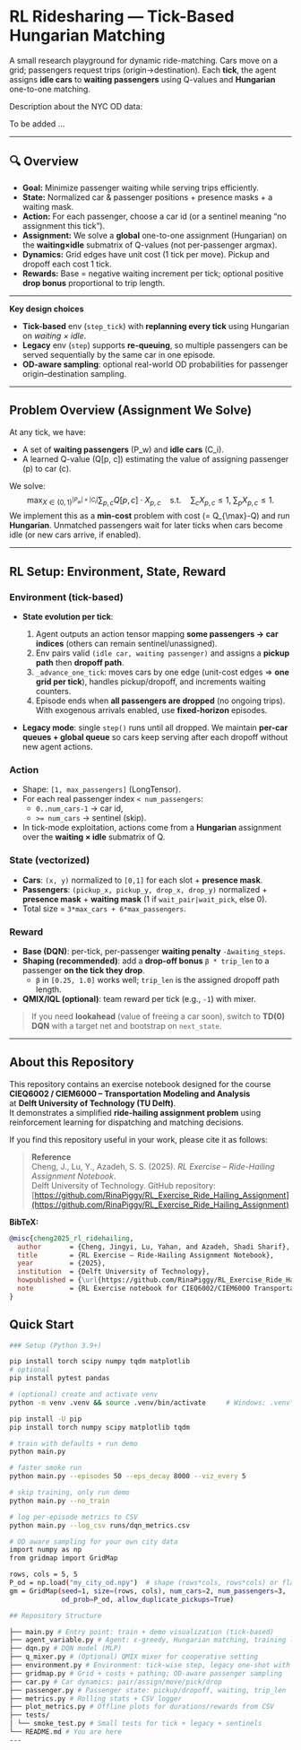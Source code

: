 # RL Ridesharing — Tick-Based Hungarian Matching

A small research playground for dynamic ride-matching. Cars move on a grid; passengers request trips (origin→destination). Each **tick**, the agent assigns **idle cars** to **waiting passengers** using Q-values and **Hungarian** one-to-one matching.

Description about the NYC OD data:

To be added ...

---

## 🔍 Overview

- **Goal:** Minimize passenger waiting while serving trips efficiently.
- **State:** Normalized car & passenger positions + presence masks + a waiting mask.
- **Action:** For each passenger, choose a car id (or a sentinel meaning “no assignment this tick”).
- **Assignment:** We solve a **global** one-to-one assignment (Hungarian) on the **waiting×idle** submatrix of Q-values (not per-passenger argmax).
- **Dynamics:** Grid edges have unit cost (1 tick per move). Pickup and dropoff each cost 1 tick.
- **Rewards:** Base = negative waiting increment per tick; optional positive **drop bonus** proportional to trip length.

---
**Key design choices**
- **Tick-based** env (`step_tick`) with **replanning every tick** using Hungarian on *waiting × idle*.
- **Legacy** env (`step`) supports **re-queuing**, so multiple passengers can be served sequentially by the same car in one episode.
- **OD-aware sampling**: optional real-world OD probabilities for passenger origin–destination sampling.

---

## Problem Overview (Assignment We Solve)

At any tick, we have:
- A set of **waiting passengers** \(P_w\) and **idle cars** \(C_i\).
- A learned Q-value \(Q[p, c]\) estimating the value of assigning passenger \(p\) to car \(c\).

We solve:
$$\max_{X \in \{0,1\}^{|P_w|\times|C_i|}} 
\sum_{p,c} Q[p,c] \cdot X_{p,c}
\quad\text{s.t.}\quad
\sum_c X_{p,c} \le 1,\;
\sum_p X_{p,c} \le 1.$$
We implement this as a **min-cost** problem with cost \(= Q_{\max}-Q\) and run **Hungarian**. Unmatched passengers wait for later ticks when cars become idle (or new cars arrive, if enabled).

---

## RL Setup: Environment, State, Reward

### Environment (tick-based)
- **State evolution per tick**:
  1) Agent outputs an action tensor mapping **some passengers → car indices** (others can remain sentinel/unassigned).
  2) Env pairs valid `(idle car, waiting passenger)` and assigns a **pickup path** then **dropoff path**.
  3) `_advance_one_tick`: moves cars by one edge (unit-cost edges ⇒ **one grid per tick**), handles pickup/dropoff, and increments waiting counters.
  4) Episode ends when **all passengers are dropped** (no ongoing trips). With exogenous arrivals enabled, use **fixed-horizon** episodes.

- **Legacy mode**: single `step()` runs until all dropped. We maintain **per-car queues + global queue** so cars keep serving after each dropoff without new agent actions.

### Action
- Shape: `[1, max_passengers]` (LongTensor).  
- For each real passenger index `< num_passengers`:
  - `0..num_cars-1` → car id,
  - `>= num_cars` → sentinel (skip).  
- In tick-mode exploitation, actions come from a **Hungarian** assignment over the **waiting × idle** submatrix of Q.

### State (vectorized)
- **Cars**: `(x, y)` normalized to `[0,1]` for each slot + **presence mask**.
- **Passengers**: `(pickup_x, pickup_y, drop_x, drop_y)` normalized + **presence mask** + **waiting mask** (1 if `wait_pair|wait_pick`, else 0).  
- Total size = `3*max_cars + 6*max_passengers`.

### Reward
- **Base (DQN)**: per-tick, per-passenger **waiting penalty** `-Δwaiting_steps`.
- **Shaping (recommended)**: add a **drop-off bonus** `β * trip_len` to a passenger **on the tick they drop**.  
  - `β` in `[0.25, 1.0]` works well; `trip_len` is the assigned dropoff path length.
- **QMIX/IQL (optional)**: team reward per tick (e.g., `-1`) with mixer.

> If you need **lookahead** (value of freeing a car soon), switch to **TD(0) DQN** with a target net and bootstrap on `next_state`.

---

## About this Repository

This repository contains an exercise notebook designed for the course  
**CIEQ6002 / CIEM6000 – Transportation Modeling and Analysis**  
at **Delft University of Technology (TU Delft)**.  
It demonstrates a simplified **ride-hailing assignment problem** using reinforcement learning for dispatching and matching decisions.

If you find this repository useful in your work, please cite it as follows:

> **Reference**  
> Cheng, J., Lu, Y., Azadeh, S. S. (2025). *RL Exercise – Ride-Hailing Assignment Notebook*.  
> Delft University of Technology. GitHub repository: [https://github.com/RinaPiggy/RL_Exercise_Ride_Hailing_Assignment](https://github.com/RinaPiggy/RL_Exercise_Ride_Hailing_Assignment)

**BibTeX:**
```bibtex
@misc{cheng2025_rl_ridehailing,
  author       = {Cheng, Jingyi, Lu, Yahan, and Azadeh, Shadi Sharif},
  title        = {RL Exercise – Ride-Hailing Assignment Notebook},
  year         = {2025},
  institution  = {Delft University of Technology},
  howpublished = {\url{https://github.com/RinaPiggy/RL_Exercise_Ride_Hailing_Assignment}},
  note         = {RL Exercise notebook for CIEQ6002/CIEM6000 Transportation Modeling and Analysis course}
}
````
## Quick Start
```bash
### Setup (Python 3.9+)

pip install torch scipy numpy tqdm matplotlib
# optional
pip install pytest pandas

# (optional) create and activate venv
python -m venv .venv && source .venv/bin/activate     # Windows: .venv\Scripts\Activate.ps1

pip install -U pip
pip install torch numpy scipy matplotlib tqdm

# train with defaults + run demo
python main.py

# faster smoke run
python main.py --episodes 50 --eps_decay 8000 --viz_every 5

# skip training, only run demo
python main.py --no_train

# log per-episode metrics to CSV
python main.py --log_csv runs/dqn_metrics.csv

# OD aware sampling for your own city data
import numpy as np
from gridmap import GridMap

rows, cols = 5, 5
P_od = np.load("my_city_od.npy")  # shape (rows*cols, rows*cols) or flat (N^2,)
gm = GridMap(seed=1, size=(rows, cols), num_cars=2, num_passengers=3,
             od_prob=P_od, allow_duplicate_pickups=True)

## Repository Structure

├── main.py # Entry point: train + demo visualization (tick-based)
├── agent_variable.py # Agent: ε-greedy, Hungarian matching, training loop, memory
├── dqn.py # DQN model (MLP)
├── q_mixer.py # (Optional) QMIX mixer for cooperative setting
├── environment.py # Environment: tick-wise step, legacy one-shot with re-queuing
├── gridmap.py # Grid + costs + pathing; OD-aware passenger sampling
├── car.py # Car dynamics: pair/assign/move/pick/drop
├── passenger.py # Passenger state: pickup/dropoff, waiting, trip_len
├── metrics.py # Rolling stats + CSV logger
├── plot_metrics.py # Offline plots for durations/rewards from CSV
├── tests/
│ └── smoke_test.py # Small tests for tick + legacy + sentinels
└── README.md # You are here
---


